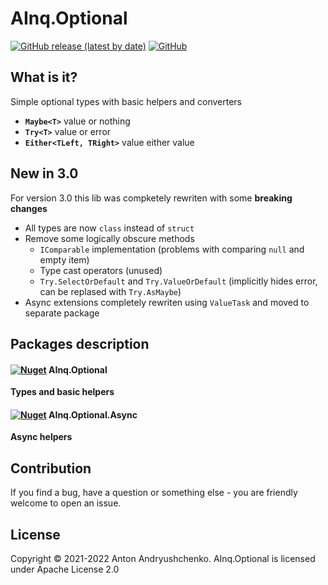 # AInq.Optional

[![GitHub release (latest by date)](https://img.shields.io/github/v/release/andryushchenko/AInq.Optional)](https://github.com/andryushchenko/AInq.Optional/releases) [![GitHub](https://img.shields.io/github/license/andryushchenko/AInq.Optional)](LICENSE)

## What is it?

Simple optional types with basic helpers and converters

- **`Maybe<T>`** value or nothing
- **`Try<T>`** value or error
- **`Either<TLeft, TRight>`** value either value

## New in 3.0

For version 3.0 this lib was compketely rewriten with some **breaking changes**

- All types are now `class` instead of `struct`
- Remove some logically obscure methods
  - `IComparable` implementation (problems with comparing `null` and empty item)
  - Type cast operators (unused)
  - `Try.SelectOrDefault` and `Try.ValueOrDefault` (implicitly hides error, can be replased with `Try.AsMaybe`)
- Async extensions completely rewriten using `ValueTask` and moved to separate package

## Packages description
#### [![Nuget](https://img.shields.io/nuget/v/AInq.Optional)](https://www.nuget.org/packages/AInq.Optional/) AInq.Optional

**Types and basic helpers**

#### [![Nuget](https://img.shields.io/nuget/v/AInq.Optional.Async)](https://www.nuget.org/packages/AInq.Optional.Async/) AInq.Optional.Async

**Async helpers**

## Contribution

If you find a bug, have a question or something else - you are friendly welcome to open an issue.

## License
Copyright © 2021-2022 Anton Andryushchenko. AInq.Optional is licensed under Apache License 2.0
